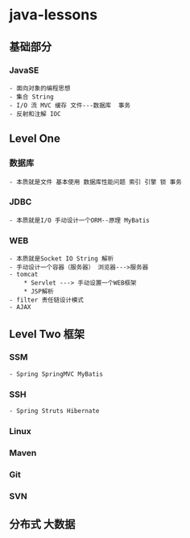 # java-lessons


## 基础部分
### JavaSE
    - 面向对象的编程思想
    - 集合 String
    - I/O 流 MVC 缓存 文件---数据库  事务
    - 反射和注解 IOC


## Level One
### 数据库
    - 本质就是文件 基本使用 数据库性能问题 索引 引擎 锁 事务
### JDBC
    - 本质就是I/O 手动设计一个ORM--原理 MyBatis
### WEB
    - 本质就是Socket IO String 解析
    - 手动设计一个容器（服务器） 浏览器--->服务器
    - tomcat
        * Servlet ---> 手动设置一个WEB框架
        * JSP解析
    - filter 责任链设计模式
    - AJAX


## Level Two 框架
### SSM
    - Spring SpringMVC MyBatis
### SSH
    - Spring Struts Hibernate
### Linux
### Maven
### Git
### SVN


## 分布式 大数据

